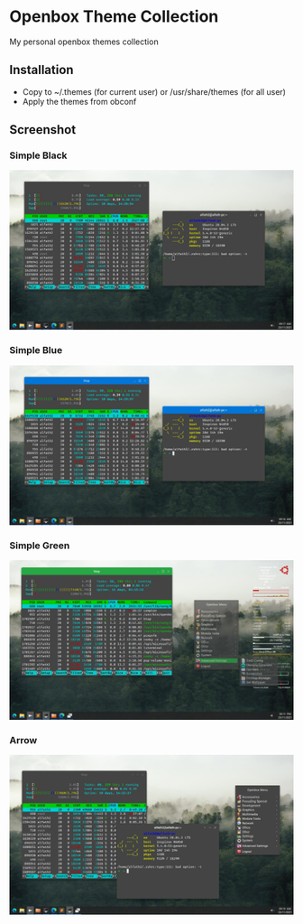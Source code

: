 # Openbox Theme Collection
My personal openbox themes collection

## Installation
- Copy to ~/.themes (for current user) or /usr/share/themes (for all user)
- Apply the themes from obconf

## Screenshot  
### Simple Black
![Simple Black](simple-black.jpg)  
### Simple Blue
![Simple Blue](simple-blue.jpg) 
### Simple Green
![Simple Green](simple-green.jpg) 
### Arrow
![Arrow](arrow.jpg)
